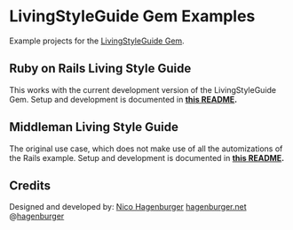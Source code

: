 LivingStyleGuide Gem Examples
=============================

Example projects for the [LivingStyleGuide Gem](https://github.com/hagenburger/livingstyleguide).


Ruby on Rails Living Style Guide
--------------------------------

This works with the current development version of the LivingStyleGuide
Gem. Setup and development is documented in **[this README](https://github.com/hagenburger/livingstyleguide-example/tree/master/rails-example#readme).**


Middleman Living Style Guide
----------------------------

The original use case, which does not make use of all the automizations
of the Rails example. Setup and development is documented in **[this README](https://github.com/hagenburger/livingstyleguide-example/tree/master/middleman-example#readme).**


Credits
-------

Designed and developed by:
[Nico Hagenburger](https://github.com/hagenburger)
[hagenburger.net](http://hagenburger.net)
@[hagenburger](https://twitter.com/hagenburger)



